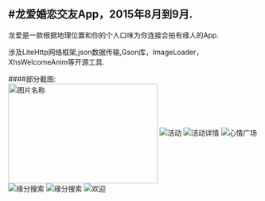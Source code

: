 #龙爱婚恋交友App，2015年8月到9月.
-------------
龙爱是一款根据地理位置和你的个人口味为你连接合拍有缘人的App.

涉及LiteHttp网络框架,json数据传输,Gson库，ImageLoader，XhsWelcomeAnim等开源工具.

####部分截图:  
 <img src="https://github.com/Labman003/LongAiApp/blob/master/screen/event_fragment.png" width = "300" height = "200" alt="图片名称" align=center />
![活动](https://github.com/Labman003/LongAiApp/blob/master/screen/event_fragment.png)
![活动详情](https://github.com/Labman003/LongAiApp/blob/master/screen/detail_event_fragment.png)
![心情广场](https://github.com/Labman003/LongAiApp/blob/master/screen/moment.jpg)
![缘分搜索](https://github.com/Labman003/LongAiApp/blob/master/screen/search.jpg)
![缘分搜索](https://github.com/Labman003/LongAiApp/blob/master/screen/searchresult.jpg)
![欢迎](https://github.com/Labman003/LongAiApp/blob/master/screen/welcome.jpg)


